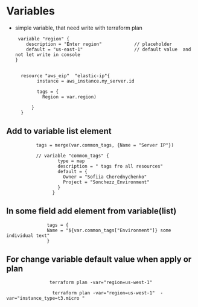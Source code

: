 # Variables 


- simple variable, that need write with terraform plan


       variable "region" {
          description = "Enter region"            // placeholder
          default = "us-east-1"                   // default value  and not let write in console
      }
        
        
        resource "aws_eip"  "elastic-ip"{
              instance = aws_instance.my_server.id

              tags = {
                Region = var.region)

            }
        }

## Add to variable list element

               tags = merge(var.common_tags, {Name = "Server IP"})
               
               // variable "common_tags" {
                       type = map
                       description = " tags fro all resources"
                       default = {
                         Owner = "Sofiia Cherednychenko"
                         Project = "Sonchezz_Environment"
                       }
                     }

## In some field add element from variable(list)

                   tags = {
                   Name = "${var.common_tags["Environment"]} some individual text"
                   }


## For change variable default value when apply or plan

                    terraform plan -var="region=us-west-1"
                    
                     terraform plan -var="region=us-west-1"  -var="instance_type=t3.micro "
